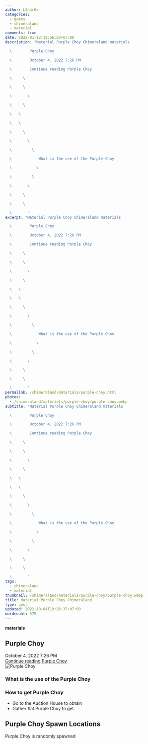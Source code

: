 ```yaml
---
author: L3n4r0x
categories:
  - games
  - chimeraland
  - material
comments: true
date: 2022-01-12T19:56:03+07:00
description: "Material Purple Choy Chimeraland materials

  \        Purple Choy

  \        October 4, 2022 7:26 PM

  \        Continue reading Purple Choy

  \     \ 

  \     \ 

  \       \ 

  \     \ 

  \   \ 

  \   \ 

  \     \ 

  \       \ 

  \         \ 

  \            What is the use of the Purple Choy

  \           \ 

  \         \ 

  \       \ 

  \     \ 

  \     \ 

  \       "
excerpt: "Material Purple Choy Chimeraland materials

  \        Purple Choy

  \        October 4, 2022 7:26 PM

  \        Continue reading Purple Choy

  \     \ 

  \     \ 

  \       \ 

  \     \ 

  \   \ 

  \   \ 

  \     \ 

  \       \ 

  \         \ 

  \            What is the use of the Purple Choy

  \           \ 

  \         \ 

  \       \ 

  \     \ 

  \     \ 

  \       "
permalink: /chimeraland/materials/purple-choy.html
photos:
  - /chimeraland/materials/purple-choy/purple-choy.webp
subtitle: "Material Purple Choy Chimeraland materials

  \        Purple Choy

  \        October 4, 2022 7:26 PM

  \        Continue reading Purple Choy

  \     \ 

  \     \ 

  \       \ 

  \     \ 

  \   \ 

  \   \ 

  \     \ 

  \       \ 

  \         \ 

  \            What is the use of the Purple Choy

  \           \ 

  \         \ 

  \       \ 

  \     \ 

  \     \ 

  \       "
tags:
  - chimeraland
  - material
thumbnail: /chimeraland/materials/purple-choy/purple-choy.webp
title: Material Purple Choy Chimeraland
type: post
updated: 2022-10-04T19:26:37+07:00
wordcount: 579
---
```


<link
  rel="stylesheet"
  href="https://rawcdn.githack.com/dimaslanjaka/Web-Manajemen/870a349/css/bootstrap-5-3-0-alpha3-wrapper.css"
/>
<section id="bootstrap-wrapper">
  <div data-bs-theme="dark">
    <div
      class="row g-0 border rounded overflow-hidden flex-md-row mb-4 shadow-sm position-relative bg-dark text-light"
    >
      <div class="col p-4 d-flex flex-column position-static">
        <strong class="d-inline-block mb-2 text-success">materials</strong>
        <h2 class="mb-0">Purple Choy</h2>
        <div class="mb-1 text-muted">October 4, 2022 7:26 PM</div>
        <a
          href="/chimeraland/materials/purple-choy.html"
          class="stretched-link d-none text-primary"
          >Continue reading Purple Choy</a
        >
      </div>
      <div class="col-auto d-none d-md-block d-lg-block">
        <img
          src="https://www.webmanajemen.com/chimeraland/materials/purple-choy/purple-choy.webp"
          alt="Purple Choy"
        />
      </div>
    </div>
    <div class="row">
      <div class="col-lg-6 col-12 mb-2">
        <div class="card">
          <div class="card-body">
            <h3 class="card-title">What is the use of the Purple Choy</h3>
            <div class="card-text"><ul></ul></div>
          </div>
        </div>
      </div>
      <div class="col-lg-6 col-12 mb-2">
        <div class="card">
          <div class="card-body">
            <h3 class="card-title">How to get Purple Choy</h3>
            <div class="card-text">
              <ul>
                <li>Go to the Auction House to obtain</li>
                <li>Gather flat Purple Choy to get.</li>
              </ul>
            </div>
          </div>
        </div>
      </div>
      <div class="col-12 mb-2">
        <h2>Purple Choy Spawn Locations</h2>
        <p>Purple Choy is randomly spawned</p>
      </div>
    </div>
  </div>
</section>